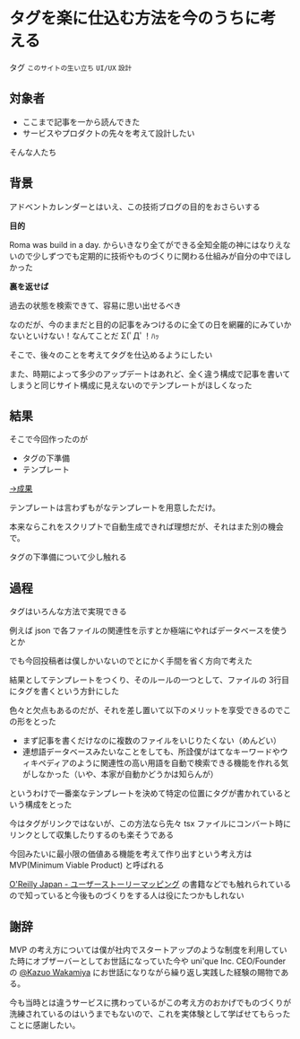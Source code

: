 # タグを楽に仕込む方法を今のうちに考える

タグ `このサイトの生い立ち` `UI/UX` `設計`

## 対象者

* ここまで記事を一から読んできた
* サービスやプロダクトの先々を考えて設計したい

そんな人たち

## 背景

アドベントカレンダーとはいえ、この技術ブログの目的をおさらいする

 

**目的**

Roma was build in a day. からいきなり全てができる全知全能の神にはなりえないので少しずつでも定期的に技術やものづくりに関わる仕組みが自分の中でほしかった

 

**裏を返せば**

過去の状態を検索できて、容易に思い出せるべき

 

なのだが、今のままだと目的の記事をみつけるのに全ての日を網羅的にみていかないといけない！なんてことだ Σ(ﾟДﾟ！ﾊｯ

そこで、後々のことを考えてタグを仕込めるようにしたい

また、時期によって多少のアップデートはあれど、全く違う構成で記事を書いてしまうと同じサイト構成に見えないのでテンプレートがほしくなった

## 結果

そこで今回作ったのが

* タグの下準備
* テンプレート

[→成果](https://github.com/shimomuh/shimomuh.github.io/commit/e5f75adf508c6e4b92806eb0e80fc96f58c1ad9d)

テンプレートは言わずもがなテンプレートを用意しただけ。

本来ならこれをスクリプトで自動生成できれば理想だが、それはまた別の機会で。

タグの下準備について少し触れる

## 過程

タグはいろんな方法で実現できる

例えば json で各ファイルの関連性を示すとか極端にやればデータベースを使うとか

でも今回投稿者は僕しかいないのでとにかく手間を省く方向で考えた

結果としてテンプレートをつくり、そのルールの一つとして、ファイルの 3行目にタグを書くという方針にした

色々と欠点もあるのだが、それを差し置いて以下のメリットを享受できるのでこの形をとった

* まず記事を書くだけなのに複数のファイルをいじりたくない（めんどい）
* 連想語データベースみたいなことをしても、所詮僕がはてなキーワードやウィキペディアのように関連性の高い用語を自動で検索できる機能を作れる気がしなかった（いや、本家が自動かどうかは知らんが）

というわけで一番楽なテンプレートを決めて特定の位置にタグが書かれているという構成をとった

今はタグがリンクではないが、この方法なら先々 tsx ファイルにコンバート時にリンクとして収集したりするのも楽そうである

今回みたいに最小限の価値ある機能を考えて作り出すという考え方は MVP(Minimum Viable Product) と呼ばれる

[O'Reilly Japan - ユーザーストーリーマッピング](https://www.oreilly.co.jp/books/9784873117324/) の書籍などでも触れられているので知っていると今後ものづくりをする人は役にたつかもしれない

## 謝辞

MVP の考え方については僕が社内でスタートアップのような制度を利用していた時にオブザーバーとしてお世話になっていた今や uni'que Inc. CEO/Founder の [@Kazuo Wakamiya](https://www.facebook.com/kazuo.wakamiya?fref=nf&__tn__=%2Cdm-R-R&eid=ARBofPGrIIXYL7OBz4orgZfLRJ_4LrzkgIAvjDnuC-9qR6yyI-C5j1bOmojWzykhnDgvRQIUqwezMKf2) にお世話になりながら繰り返し実践した経験の賜物である。

今も当時とは違うサービスに携わっているがこの考え方のおかげでものづくりが洗練されているのはいうまでもないので、これを実体験として学ばせてもらったことに感謝したい。

